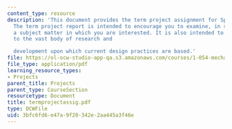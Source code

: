 ```yaml
---
content_type: resource
description: 'This document provides the term project assignment for Spring 2004.
  The term project report is intended to encourage you to examine, in some depth,
  a subject matter in which you are interested. It is also intended to introduce you
  to the vast body of research and

  development upon which current design practices are based.'
file: https://ol-ocw-studio-app-qa.s3.amazonaws.com/courses/1-054-mechanics-and-design-of-concrete-structures-spring-2004/3bfc6fd6e47a9f20342e2aa445a3f46e_termprojectassig.pdf
file_type: application/pdf
learning_resource_types:
- Projects
parent_title: Projects
parent_type: CourseSection
resourcetype: Document
title: termprojectassig.pdf
type: OCWFile
uid: 3bfc6fd6-e47a-9f20-342e-2aa445a3f46e
---
```

